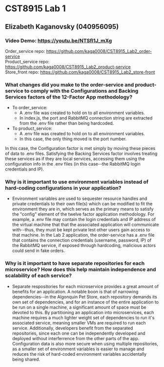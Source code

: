 # CST8915 Lab 1
## Elizabeth Kaganovsky (040956095)

### Video Demo: https://youtu.be/NTSfl1J_mXg

Order_service repo: https://github.com/kaga0008/CST8915_Lab2_order-service<br>
Product_service repo: https://github.com/kaga0008/CST8915_Lab2_product-service<br>
Store_front repo: https://github.com/kaga0008/CST8915_Lab2_store-front<br>

### What changes did you make to the order-service and product-service to comply with the Configurations and Backing Services factors of the 12-Factor App methodology?
- To order_service:
    - A .env file was created to hold on to all environment variables.
    - In index.js, the port and RabbitMQ connection string are extracted from the .env file rather than being hardcoded.
- To product_service:
    - A .env file was created to hold on to all environment variables.
    - In this case, the only thing moved is the port number.

In this case, the Configuration factor is met simply by moving these pieces of data to .env files. Satisfying the Backing Services factor involves treating these services as if they are local services, accessing them using the configuration info in the .env files (in this case--the RabbitMQ login credentials and IP).

### Why is it important to use environment variables instead of hard-coding configurations in your application?
- Environment variables are used to sequester resource handles and private credentials to their own file(s) which can be modified to fit the environment they are in, which serves as the primary means to satisfy the "config" element of the twelve factor application methodology. For example, a .env file may contain the login credentials and IP address of the virtual machine that that the associated application will communicate with--thus, they must be kept private lest other users gain access to that machine. In the Lab 2 application, the order-service has a .env file that contains the connection credentials (username, password, IP) of the RabbitMQ service, if exposed through hardcoding, malicious actors could send in fake orders.


### Why is it important to have separate repositories for each microservice? How does this help maintain independence and scalability of each service?
- Separate respositories for each microservice provides a great amount of benefits for an application. A notable boon is that of narrowing dependencies--in the Algonquin Pet Store, each repository demands its own set of dependencies, and for an instance of the entire application to be run on a single machine, a significant amount of space must be devoted to this. By partitioning an application into microservices, each machine requires a much lighter weight set of dependencies to run it's associated service, meaning smaller VMs are required to run each service. Additionally, developers benefit from the separated repositories, since each one can be independently developed and deployed without interferrence from the other parts of the app. Configuration data is also more secure when using multiple repositories, as a smaller set of environment variables is easier to manage and reduces the risk of hard-coded environment variables accidentally being shared.
